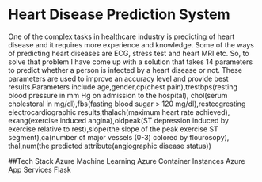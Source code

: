 # Heart Disease Prediction System
One of the complex tasks in healthcare industry is predicting of heart disease and it requires more experience and knowledge. 
Some of the ways of predicting heart diseases are ECG, stress test and heart MRI etc.
So, to solve that problem I have come up with a solution that takes 14 parameters to predict whether a person is infected by a heart disease or not.
These parameters are used to improve an accuracy level and provide best results.Parameters include age,gender,cp(chest pain),trestbps(resting blood pressure in mm Hg on admission to the hospital),
chol(serum cholestoral in mg/dl),fbs(fasting blood sugar > 120 mg/dl),restecgresting electrocardiographic results,thalach(maximum heart rate achieved),
exang(exercise induced angina),oldpeak(ST depression induced by exercise relative to rest),slope(the slope of the peak exercise ST segment),ca(number of major vessels (0-3) colored by flourosopy),
thal,num(the predicted attribute(angiographic disease status))

##Tech Stack
Azure Machine Learning
Azure Container Instances
Azure App Services
Flask
